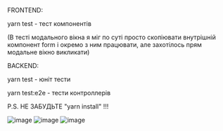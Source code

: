 FRONTEND:

yarn test - тест компонентів

(В тесті модального вікна я міг по суті просто скопіювати внутрішній компонент form і окремо з ним працювати, але захотілось прям модальне вікно викликати)

BACKEND:

yarn test - юніт тести

yarn test:e2e - тести контроллерів

P.S. НЕ ЗАБУДЬТЕ "yarn install" !!!

![image](https://github.com/zalvladik/React-App-2/assets/117291886/6b550c56-cd05-42f7-b5a0-5c586e68dbc4)
![image](https://github.com/zalvladik/React-App-2/assets/117291886/788cc808-a036-4b2f-8115-833346c6962a)
![image](https://github.com/zalvladik/React-App-2/assets/117291886/de537a12-4b85-48f4-8cdb-975fad18d76a)
